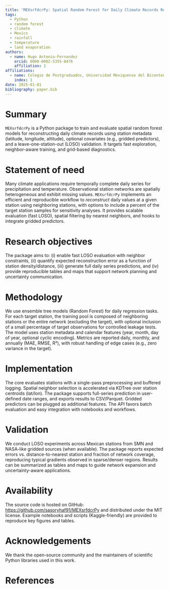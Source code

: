 ```yaml
---
title: 'MEXsrfdcrPy: Spatial Random Forest for Daily Climate Records Reconstruction in Mexico'
tags:
  - Python
  - random forest
  - climate
  - Mexico
  - rainfall 
  - temperature
  - land evaporation
authors:
  - name: Hugo Antonio-Fernandez
    orcid: 0000-0002-5355-8476
    affiliation: 1
affiliations:
  - name: Colegio de Postgraduados, Universidad Mexiquense del Bicentenario
    index: 1
date: 2025-01-01
bibliography: paper.bib
---
```


# Summary

`MEXsrfdcrPy` is a Python package to train and evaluate spatial random forest models for reconstructing daily climate records using station metadata (latitude, longitude, altitude), optional covariates (e.g., gridded predictors), and a leave-one-station-out (LOSO) validation. It targets fast exploration, neighbor-aware training, and grid-based diagnostics.

# Statement of need

Many climate applications require temporally complete daily series for precipitation and temperature. Observational station networks are spatially heterogeneous and exhibit missing values. `MEXsrfdcrPy` implements an efficient and reproducible workflow to *reconstruct* daily values at a given station using neighboring stations, with options to include a percent of the target station samples for sensitivity analyses. It provides scalable evaluation (fast LOSO), spatial filtering by nearest neighbors, and hooks to integrate gridded predictors.

# Research objectives

The package aims to: (i) enable fast LOSO evaluation with neighbor constraints, (ii) quantify expected reconstruction error as a function of station density/distance, (iii) generate full daily series predictions, and (iv) provide reproducible tables and maps that support network planning and uncertainty communication.

# Methodology

We use ensemble tree models (Random Forest) for daily regression tasks. For each target station, the training pool is composed of neighboring stations or the entire network (excluding the target), with optional inclusion of a small percentage of target observations for controlled leakage tests. The model uses station metadata and calendar features (year, month, day of year, optional cyclic encoding). Metrics are reported daily, monthly, and annually (MAE, RMSE, R²), with robust handling of edge cases (e.g., zero variance in the target).

# Implementation

The core evaluates stations with a single-pass preprocessing and buffered logging. Spatial neighbor selection is accelerated via KDTree over station centroids (lat/lon). The package supports full-series prediction in user-defined date ranges, and exports results to CSV/Parquet. Gridded predictors can be plugged as additional features. The API favors batch evaluation and easy integration with notebooks and workflows.

# Validation

We conduct LOSO experiments across Mexican stations from SMN and NASA-like gridded sources (when available). The package reports expected errors vs. distance-to-nearest station and fraction of network coverage, reproducing typical gradients observed in sparse/denser regions. Results can be summarized as tables and maps to guide network expansion and uncertainty-aware applications.

# Availability

The source code is hosted on GitHub: <https://github.com/sasoryhaf91/MEXsrfdcrPy> and distributed under the MIT license. Example notebooks and scripts (Kaggle-friendly) are provided to reproduce key figures and tables.

# Acknowledgements

We thank the open-source community and the maintainers of scientific Python libraries used in this work.

# References
